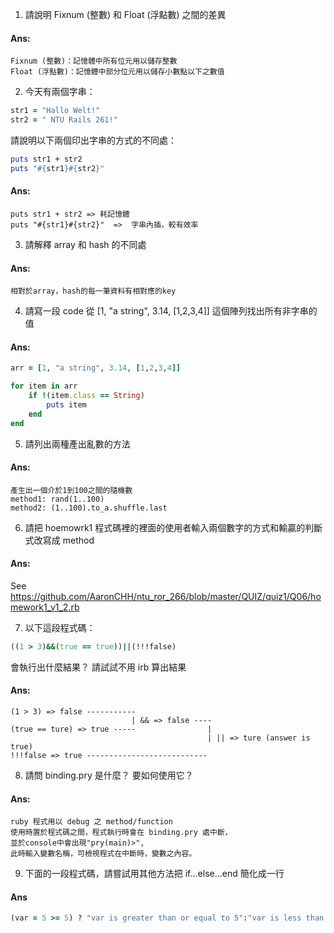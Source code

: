 1. 請說明 Fixnum (整數) 和 Float (浮點數) 之間的差異
  #### Ans:
  ```
  Fixnum (整數)：記憶體中所有位元用以儲存整數
  Float (浮點數)：記憶體中部分位元用以儲存小數點以下之數值
  ``` 

2. 今天有兩個字串：
  ```ruby 
  str1 = "Hallo Welt!" 
  str2 = " NTU Rails 261!"
  ```
請說明以下兩個印出字串的方式的不同處：
  ```ruby
  puts str1 + str2
  puts "#{str1}#{str2}"
  ```
  #### Ans:
  ```  
  puts str1 + str2 => 耗記憶體
  puts "#{str1}#{str2}"  =>  字串內插，較有效率
  ``` 
3. 請解釋 array 和 hash 的不同處
  #### Ans:
  ```  
  相對於array，hash的每一筆資料有相對應的key 
  ``` 

4. 請寫一段 code 從 [1, "a string", 3.14, [1,2,3,4]] 這個陣列找出所有非字串的值
  #### Ans:
  ``` ruby  
  arr = [1, "a string", 3.14, [1,2,3,4]]

  for item in arr
      if !(item.class == String)
          puts item
      end
  end
  ```

5. 請列出兩種產出亂數的方法
  #### Ans:
  ```  
  產生出一個介於1到100之間的隨機數
  method1: rand(1..100) 
  method2: (1..100).to_a.shuffle.last
  ``` 

6. 請把 hoemowrk1 程式碼裡的裡面的使用者輸入兩個數字的方式和輸贏的判斷式改寫成 method
  #### Ans:
  See https://github.com/AaronCHH/ntu_ror_266/blob/master/QUIZ/quiz1/Q06/homework1_v1_2.rb
 
7. 以下這段程式碼：
  ```ruby
  ((1 > 3)&&(true == true))||(!!!false)
  ```
  會執行出什麼結果？ 請試試不用 irb 算出結果
  #### Ans:  
  ```
  (1 > 3) => false -----------
                             | && => false ----
  (true == ture) => true -----                | 
                                              | || => ture (answer is true)
  !!!false => true ---------------------------
  
  ```

8. 請問 binding.pry 是什麼？ 要如何使用它？
  #### Ans:
  ```  
  ruby 程式用以 debug 之 method/function
  使用時置於程式碼之間，程式執行時會在 binding.pry 處中斷，
  並於console中會出現"pry(main)>",
  此時輸入變數名稱，可檢視程式在中斷時，變數之內容。
  ```

9. 下面的一段程式碼，請嘗試用其他方法把 if...else...end 簡化成一行
  #### Ans
  ```ruby
  (var = 5 >= 5) ? "var is greater than or equal to 5":"var is less than 5" 
  ```